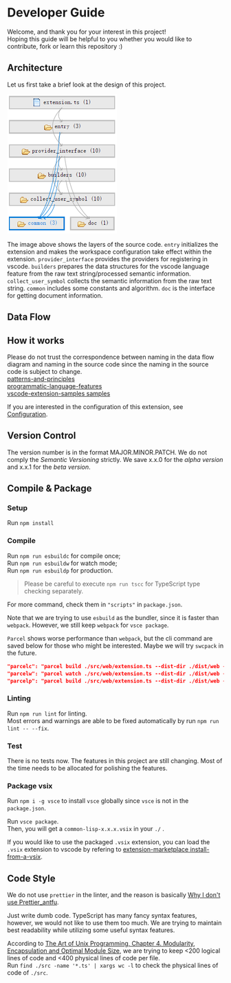# Developer Guide
Welcome, and thank you for your interest in this project!  
Hoping this guide will be helpful to you whether you would like to contribute, fork or learn this repository :)

## Architecture  
Let us first take a brief look at the design of this project.  

![layers](./images/layers.png)  

The image above shows the layers of the source code. `entry` initializes the extension and makes the workspace configuration take effect within the extension. `provider_interface` provides the providers for registering in vscode. `builders` prepares the data structures for the vscode language feature from the raw text string/processed semantic information. `collect_user_symbol` collects the semantic information from the raw text string. `common` includes some constants and algorithm. `doc` is the interface for getting document information.  

## Data Flow 

## How it works 


Please do not trust the correspondence between naming in the data flow diagram and naming in the source code since the naming in the source code is subject to change.  
[patterns-and-principles](https://vscode-docs.readthedocs.io/en/stable/extensions/patterns-and-principles/)  
[programmatic-language-features](https://code.visualstudio.com/api/language-extensions/programmatic-language-features)  
[vscode-extension-samples samples](https://github.com/microsoft/vscode-extension-samples#samples)  

If you are interested in the configuration of this extension, see
[Configuration](https://github.com/qingpeng9802/vscode-common-lisp/wiki/Configuration).
## Version Control
The version number is in the format MAJOR.MINOR.PATCH. We do not comply the *Semantic Versioning* strictly. We save x.x.0 for the *alpha version* and x.x.1 for the *beta version*.  

## Compile & Package 

### Setup  

Run `npm install`  

### Compile

Run `npm run esbuildc` for compile once;  
Run `npm run esbuildw` for watch mode;  
Run `npm run esbuildp` for production.  

> Please be careful to execute `npm run tscc` for TypeScript type checking separately.  

For more command, check them in `"scripts"` in `package.json`.

Note that we are trying to use `esbuild` as the bundler, since it is faster than `webpack`. However, we still keep `webpack` for `vsce package`.  


`Parcel` shows worse performance than `webpack`, but the cli command are saved below for those who might be interested. Maybe we will try `swcpack` in the future.  
```json
"parcelc": "parcel build ./src/web/extension.ts --dist-dir ./dist/web --no-optimize",
"parcelw": "parcel watch ./src/web/extension.ts --dist-dir ./dist/web --no-optimize",
"parcelp": "parcel build ./src/web/extension.ts --dist-dir ./dist/web --no-source-maps",
```

### Linting
Run `npm run lint` for linting.  
Most errors and warnings are able to be fixed automatically by run `npm run lint -- --fix`. 

### Test
There is no tests now. The features in this project are still changing. Most of the time needs to be allocated for polishing the features.  

### Package vsix
Run `npm i -g vsce` to install `vsce` globally since `vsce` is not in the `package.json`.  

Run `vsce package`.  
Then, you will get a `common-lisp-x.x.x.vsix` in your `./` .

If you would like to use the packaged `.vsix` extension, you can load the `.vsix` extension to vscode by refering to [extension-marketplace install-from-a-vsix](https://code.visualstudio.com/docs/editor/extension-marketplace#_install-from-a-vsix).  




## Code Style  
We do not use `prettier` in the linter, and the reason is basically [Why I don't use Prettier_antfu](https://antfu.me/posts/why-not-prettier).  

Just write dumb code. TypeScript has many fancy syntax features, however, we would not like to use them too much. We are trying to maintain best readability while utilizing some useful syntax features.  

According to [The Art of Unix Programming, Chapter 4. Modularity, Encapsulation and Optimal Module Size](http://catb.org/esr/writings/taoup/html/ch04s01.html),
we are trying to keep <200 logical lines of code and <400 physical lines of code per file.  
Run `find ./src -name '*.ts' | xargs wc -l` to check the physical lines of code of `./src`.
 
